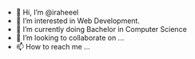 - 👋 Hi, I’m @iraheeel
- 👀 I’m interested in Web Development.
- 🌱 I’m currently doing Bachelor in Computer Science
- 💞️ I’m looking to collaborate on ...
- 📫 How to reach me ...

<!---
iraheeel/iraheeel is a ✨ special ✨ repository because its `README.md` (this file) appears on your GitHub profile.
You can click the Preview link to take a look at your changes.
--->
